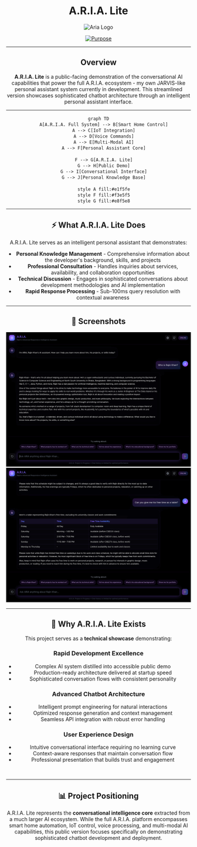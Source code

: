 <div align="center">

# A.R.I.A. Lite

![Aria Logo](https://img.shields.io/badge/ARIA-Adaptive%20Reasoning%20Intelligence%20Assistant%20(Public%20Edition)-blueviolet?style=for-the-badge&logo=brain&logoColor=white)

[![Purpose](https://img.shields.io/badge/Status-Public%20Chat%20Showcase-blue?style=flat-square)](/)

---

## Overview

**A.R.I.A. Lite** is a public-facing demonstration of the conversational AI capabilities that power the full A.R.I.A. ecosystem - my own JARVIS-like personal assistant system currently in development. This streamlined version showcases sophisticated chatbot architecture through an intelligent personal assistant interface.

---

```mermaid
graph TD
    A[A.R.I.A. Full System] --> B[Smart Home Control]
    A --> C[IoT Integration]
    A --> D[Voice Commands]
    A --> E[Multi-Modal AI]
    A --> F[Personal Assistant Core]
    
    F --> G[A.R.I.A. Lite]
    G --> H[Public Demo]
    G --> I[Conversational Interface]
    G --> J[Personal Knowledge Base]
    
    style A fill:#e1f5fe
    style F fill:#f3e5f5
    style G fill:#e8f5e8
```

---

## ⚡ What A.R.I.A. Lite Does

A.R.I.A. Lite serves as an intelligent personal assistant that demonstrates:

- **Personal Knowledge Management** - Comprehensive information about the developer's background, skills, and projects
- **Professional Consultation** - Handles inquiries about services, availability, and collaboration opportunities  
- **Technical Discussion** - Engages in sophisticated conversations about development methodologies and AI implementation
- **Rapid Response Processing** - Sub-100ms query resolution with contextual awareness

---

## 📸 Screenshots

![Chat Preview 2](./ss2.png)
![Chat Preview 3](./ss3.png)

---

## 🚀 Why A.R.I.A. Lite Exists

This project serves as a **technical showcase** demonstrating:

### **Rapid Development Excellence**
- Complex AI system distilled into accessible public demo
- Production-ready architecture delivered at startup speed  
- Sophisticated conversation flows with consistent personality

### **Advanced Chatbot Architecture**
- Intelligent prompt engineering for natural interactions
- Optimized response generation and context management
- Seamless API integration with robust error handling

### **User Experience Design**  
- Intuitive conversational interface requiring no learning curve
- Context-aware responses that maintain conversation flow
- Professional presentation that builds trust and engagement

<br>

---

## 📊 Project Positioning

A.R.I.A. Lite represents the **conversational intelligence core** extracted from a much larger AI ecosystem. While the full A.R.I.A. platform encompasses smart home automation, IoT control, voice processing, and multi-modal AI capabilities, this public version focuses specifically on demonstrating sophisticated chatbot development and deployment.

</div>